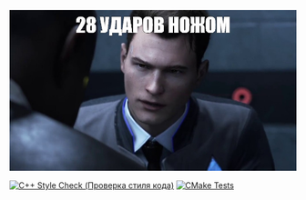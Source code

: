 ![img1](28udarov.jpg) 

[![C++ Style Check (Проверка стиля кода)](https://github.com/DehartShow/bmstu_cpp_work/actions/workflows/ci-cpp-style-check.yml/badge.svg)](https://github.com/DehartShow/bmstu_cpp_work/actions/workflows/ci-cpp-style-check.yml)
[![CMake Tests](https://github.com/DehartShow/bmstu_cpp_work/actions/workflows/ci-cmake-tests.yml/badge.svg)](https://github.com/DehartShow/bmstu_cpp_work/actions/workflows/ci-cmake-tests.yml)